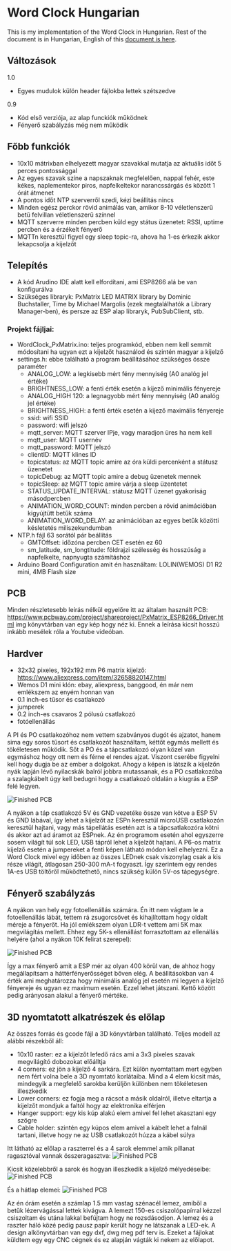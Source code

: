 # Word Clock Hungarian
This is my implementation of the Word Clock in Hungarian. Rest of the document is in Hungarian, English of this [document is here](README_EN.md).

## Változások
1.0
- Egyes mudulok külön header fájlokba lettek szétszedve

0.9
- Kód első verziója, az alap funckiók működnek
- Fényerő szabályzás még nem működik

## Főbb funkciók
- 10x10 mátrixban elhelyezett magyar szavakkal mutatja az aktuális időt 5 perces pontossággal
- Az egyes szavak színe a napszaknak megfelelően, nappal fehér, este kékes, naplementekor piros, napfelkeltekor narancssárgás és között 1 órát átmenet
- A pontos időt NTP szerverről szedi, kézi beállítás nincs
- Minden egész perckor rövid animálás van, amikor 8-10 véletlenszerű betű felvillan véletlenszerű színnel
- MQTT szerverre minden percben küld egy státus üzenetet: RSSI, uptime percben és a érzékelt fényerő
- MQTTn keresztül figyel egy sleep topic-ra, ahova ha 1-es érkezik akkor lekapcsolja a kijelzőt

## Telepítés
- A kód Arudino IDE alatt kell elfordítani, ami ESP8266 alá be van konfigurálva
- Szükséges libraryk: PxMatrix LED MATRIX library by Dominic Buchstaller, Time by Michael Margolis (ezek megtalálhatók a Library Manager-ben), és persze az ESP alap libraryk, PubSubClient, stb.
### Projekt fájljai:
- WordClock_PxMatrix.ino: teljes programkód, ebben nem kell semmit módosítani ha ugyan ezt a kijelzőt használod és szintén magyar a kijelző
- settings.h: ebbe található a program beállításához szükséges össze paraméter
  - ANALOG_LOW: a legkisebb mért fény mennyiség (A0 analóg jel értéke)
  - BRIGHTNESS_LOW: a fenti érték esetén a kijező minimális fényereje
  - ANALOG_HIGH 120: a legnagyobb mért fény mennyiség (A0 analóg jel értéke)
  - BRIGHTNESS_HIGH: a fenti érték esetén a kijező maximális fényereje
  - ssid: wifi SSID
  - password: wifi jelszó
  - mqtt_server: MQTT szerver IPje, vagy maradjon üres ha nem kell
  - mqtt_user: MQTT usernév
  - mqtt_password: MQTT jelszó
  - clientID: MQTT klines ID
  - topicstatus: az MQTT topic amire az óra küldi percenként a státusz üzenetet
  - topicDebug: az MQTT topic amire a debug üzenetek mennek
  - topicSleep: az MQTT topic amire várja a sleep üzentetet
  - STATUS_UPDATE_INTERVAL: státusz MQTT üzenet gyakoriság másodpercben
  - ANIMATION_WORD_COUNT: minden percben a rövid animációban kigyújtütt betűk száma
  - ANIMATION_WORD_DELAY: az animációban az egyes betűk közötti késletetés miliszekundumban
- NTP.h fájl 63 sorától pár beállítás
  - GMTOffset: időzóna percben CET esetén ez 60
  - sm_latitude, sm_longtitude: földrajzi szélesség és hosszúság a napfelkelte, napnyugta számításhoz
- Arduino Board Configuration amit én használtam: LOLIN(WEMOS) D1 R2 mini, 4MB Flash size

## PCB
Minden részletesebb leírás nélkül egyelőre itt az általam használt PCB: https://www.pcbway.com/project/shareproject/PxMatrix_ESP8266_Driver.html
img könyvtárban van egy kép hogy néz ki. Ennek a leírása kicsit hosszú inkább mesélek róla a Youtube videóban.

## Hardver
- 32x32 pixeles, 192x192 mm P6 matrix kijelző: https://www.aliexpress.com/item/32658820147.html
- Wemos D1 mini klón: ebay, aliexpress, banggood, én már nem emlékszem az enyém honnan van
- 0.1 inch-es tűsor és csatlakozó 
- jumperek
- 0.2 inch-es csavaros 2 pólusú csatlakozó
- fotóellenállás

A PI és PO csatlakozóhoz nem vettem szabványos dugót és ajzatot, hanem sima egy soros tűsort és csatlakozót használtam, kéttőt egymás mellett és tökéletesen működik. Sőt a PO és a tápcsatlakozó olyan közel van egymáshoz hogy ott nem és férne el rendes ajzat. Viszont cserébe figyelni kell hogy dugja be az ember a dolgokat. Ahogy a képen is látszik a kijelzőn nyák lapján lévő nyilacskák balról jobbra mutassanak, és a PO csatlakozóba a szalagkábelt úgy kell bedugni hogy a csatlakozó oldalán a kiugrás a ESP felé legyen.

![Finished PCB](img/20200307_102507.jpg)

A nyákon a táp csatlakozó 5V és GND vezetéke össze van kötve a ESP 5V és GND lábával, így lehet a kijelzőt az ESPn keresztül microUSB csatlakozón keresztül hajtani, vagy más tápellátás esetén azt is a tápcsatlakozóra kötni és akkor azt ad áramot az ESPnek. Az én programom esetén ahol egyszerre sosem világít túl sok LED, USB tápról lehet a kijelzőt hajtani.
A P6-os matrix kijelző esetén a jumpereket a fenti képen látható módon kell elhelyezni.
Ez a Word Clock mivel egy időben az összes LEDnek csak viszonylag csak a kis része világít, átlagosan 250-300 mA-t fogyaszt. Így szerintem egy rendes 1A-es USB töltőről működtethető, nincs szükség külön 5V-os tápegységre.

## Fényerő szabályzás

A nyákon van hely egy fotoellenállás számára. Én itt nem vágtam le a fotoellenállás lábát, tettem rá zsugorcsövet és kihajlítottam hogy oldalt méreje a fényerőt. Ha jól emlékszem olyan LDR-t vettem ami 5K max megvilágítás mellett. Ehhez egy 5K-s ellenállást forrasztottam az ellenállás helyére (ahol a nyákon 10K felirat szerepel):

![Finished PCB](img/20200503_140058.jpg)

Így a max fényerő amit a ESP mér az olyan 400 körül van, de ahhoz hogy megállapítsam a háttérfényerősséget bőven elég. A beállításokban van 4 érték ami meghatározza hogy minimális analóg jel esetén mi legyen a kijelző fényereje és ugyan ez maximum esetén. Ezzel lehet játszani. Kettő között pedig arányosan alakul a fényerő mértéke.

## 3D nyomtatott alkatrészek és előlap
Az összes forrás és gcode fájl a 3D könyvtárban található. Teljes modell az alábbi részekből áll:
- 10x10 raster: ez a kijelzőt lefedő rács ami a 3x3 pixeles szavak megvilágító dobozokat előálltja
- 4 corners: ez jön a kijelző 4 sarkára. Ezt külön nyomtattam mert egyben nem fért volna bele a 3D nyomtató korlátaiba. Mind a 4 elem kicsit más, mindegyik a megfelelő sarokba kerüljön különben nem tökéletesen illeszkedik
- Lower corners: ez fogja meg a rácsot a másik oldalról, illetve eltartja a kijelzőt mondjuk a faltól hogy az elektronika elférjen
- Hanger support: egy kis kúp alakú elem amivel fel lehet akasztani egy szögre
- Cable holder: szintén egy kúpos elem amivel a kábelt lehet a falnál tartani, illetve hogy ne az USB csatlakozót húzza a kábel súlya

Itt látható az előlap a raszterrel és a 4 sarok elemmel amik pillanat ragasztóval vannak összeragasztva:
![Finished PCB](img/20200503_140026.jpg)

Kicsit közelebbről a sarok és hogyan illeszkedik a kijelző mélyedéseibe:
![Finished PCB](img/20200503_140035.jpg)

És a hátlap elemei:
![Finished PCB](img/20200503_140046.jpg)

Az én órám esetén a számlap 1.5 mm vastag szénacél lemez, amiből a betűk lézervágással lettek kivágva. A lemezt 150-es csiszolópapírral kézzel csiszoltam és utána lakkal befújtam hogy ne rozsdásodjon. A lemez és a raszter háló közé pedig pausz papír került hogy ne látszanak a LED-ek. A design alkönyvtárban van egy dxf, dwg meg pdf terv is. Ezeket a fájlokat küldtem egy egy CNC cégnek és ez alapján vágták ki nekem az előlapot.

